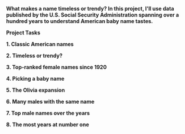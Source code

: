 **What makes a name timeless or trendy? In this project, I'll use data published by the U.S. Social Security Administration spanning over a hundred years to understand American baby name tastes.**

**Project Tasks**

**1. Classic American names**

**2. Timeless or trendy?**

**3. Top-ranked female names since 1920**

**4. Picking a baby name**

**5. The Olivia expansion**

**6. Many males with the same name**

**7. Top male names over the years**

**8. The most years at number one**
